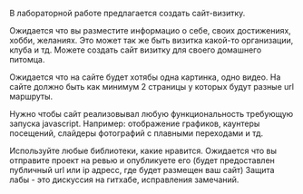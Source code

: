 В лабораторной работе предлагается создать сайт-визитку.

Ожидается что вы разместите информацио о себе, своих достижениях, хобби, желаниях. Это может так же быть визитка какой-то организации, клуба и тд.
Можете создать сайт визитку для своего домашнего питомца.

Ожидается что на сайте будет хотябы одна картинка, одно видео.
На сайте должно быть как минимум 2 страницы у которых будут разные url маршруты.

Нужно чтобы сайт реализовывал любую функциональность требующую запуска javascript. Например: отображение графиков, каунтеры посещений, слайдеры фотографий с плавными переходами и тд.

Используйте любые библиотеки, какие нравится.
Ожидается что вы отправите проект на ревью и опубликуете его (будет предоставлен публичный url или ip адресс, где будет размещен ваш сайт)
Защита лабы - это дискуссия на гитхабе, исправления замечаний.

